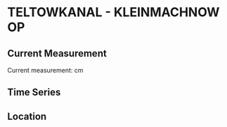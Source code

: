 # TELTOWKANAL - KLEINMACHNOW OP

## Current Measurement

Current measurement: <Value topic="rivers/pegel-online/TeK/KLEINMACHNOW OP/measurementValue"/> cm

## Time Series

<TimeSeries topic="rivers/pegel-online/TeK/KLEINMACHNOW OP/measurementValue" period="week" />

## Location

<WorldMap>
  <Marker lat="52.395688876925114" lon="13.20994940578936" labelTopic="rivers/pegel-online/TeK/KLEINMACHNOW OP" />
</WorldMap>
